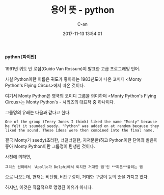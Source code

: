 ﻿---
layout: post
title:  "용어 뜻 - python"
date:   2017-11-13 13:54:01
author: C-an
categories: English_origin
---

#### python [파이썬] ####

1991년 귀도 반 로섬(Guido Van Rossum)이 발표한 고급 프로그래밍 언어.

사실 Python이란 이름은 귀도가 좋아하는 1983년도에 나온 코미디 <Monty Python's Flying Circus>에서 따온 것이다.

여기서 Monty Python은 영국의 코미디 그룹을 의미하며 <Monty Python's Flying Circus>는 Monty Python's - 시리즈의 대표작 중 하나이다. 

그룹명의 유래는 다음과 같다고 한다.

```
One of the group (Terry Jones I think) liked the name "Monty" because he felt it sounded seedy. "Python" was added on at random because they liked the sound. These ideas were then combined into the final name.
```

결국 Monty가 seedy(초라한, 너덜너덜한, 지저분한)하고 Python이란 단어의 발음이 좋아 Monty Python이란 그룹명이 탄생한 것이다.

사전에 의하면,

```
그리스 신화에서 'Apollo가 Delphi에서 퇴치한 거대한 뱀'인 **피톤**불리는 뱀
```

으로 나오는데, 현재는 비단뱀, 비단구렁이, 거대한 구렁이 등의 뜻을 가지고 있다.

하지만, 이것은 직접적으로 명명된 이유가 아니다.
